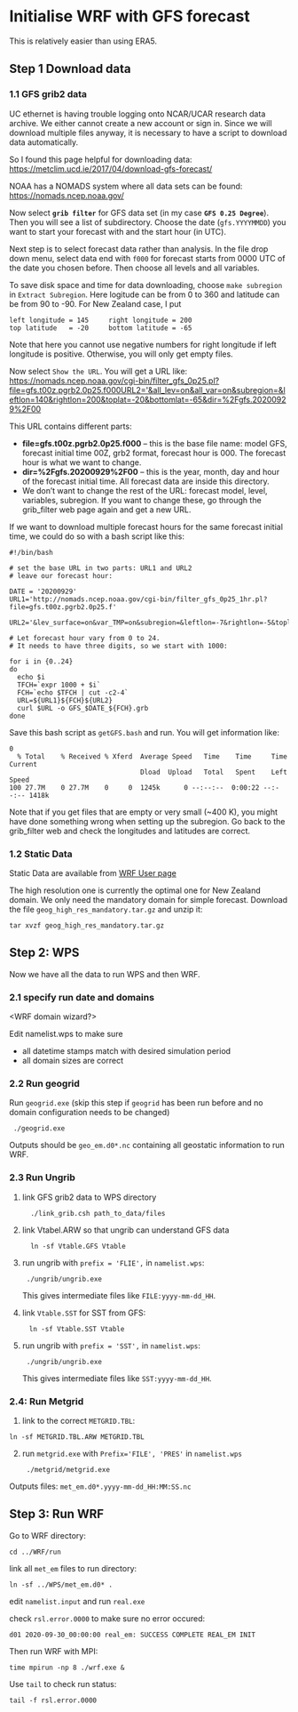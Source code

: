 # Initialise WRF with GFS forecast

This is relatively easier than using ERA5.

## Step 1 Download data

### 1.1 GFS grib2 data

UC ethernet is having trouble logging onto NCAR/UCAR research data archive. We either cannot create a new account or sign in. Since we will download multiple files anyway, it is necessary to have a script to download data automatically.

So I found this page helpful for downloading data: https://metclim.ucd.ie/2017/04/download-gfs-forecast/

NOAA has a NOMADS system where all data sets can be found: https://nomads.ncep.noaa.gov/

Now select **`grib filter`** for GFS data set (in my case **`GFS 0.25 Degree`**). Then you will see a list of subdirectory. Choose the date (`gfs.YYYYMMDD`) you want to start your forecast with and the start hour (in UTC). 

Next step is to select forecast data rather than analysis. In the file drop down menu, select data end with `f000` for forecast starts from 0000 UTC of the date you chosen before. Then choose all levels and all variables. 

To save disk space and time for data downloading, choose `make subregion` in `Extract Subregion`. Here logitude can be from 0 to 360 and latitude can be from 90 to -90. For New Zealand case, I put 
```
left longitude = 145     right longitude = 200
top latitude   = -20     bottom latitude = -65
```

Note that here you cannot use negative numbers for right longitude if left longitude is positive. Otherwise, you will only get empty files. 

Now select `Show the URL`. You will get a URL like:  
https://nomads.ncep.noaa.gov/cgi-bin/filter_gfs_0p25.pl?file=gfs.t00z.pgrb2.0p25.f000URL2='&all_lev=on&all_var=on&subregion=&leftlon=140&rightlon=200&toplat=-20&bottomlat=-65&dir=%2Fgfs.20200929%2F00


This URL contains different parts:

- **file=gfs.t00z.pgrb2.0p25.f000** – this is the base file name: model GFS, forecast initial time 00Z, grb2 format, forecast hour is 000. The forecast hour is what we want to change.
- **dir=%2Fgfs.20200929%2F00** – this is the year, month, day and hour of the forecast initial time. All forecast data are inside this directory.
- We don’t want to change the rest of the URL: forecast model, level, variables, subregion. If you want to change these, go through the grib_filter web page again and get a new URL.

If we want to download multiple forecast hours for the same forecast initial time, we could do so with a bash script like this:

```
#!/bin/bash

# set the base URL in two parts: URL1 and URL2
# leave our forecast hour:

DATE = '20200929'
URL1='http://nomads.ncep.noaa.gov/cgi-bin/filter_gfs_0p25_1hr.pl?file=gfs.t00z.pgrb2.0p25.f'

URL2='&lev_surface=on&var_TMP=on&subregion=&leftlon=-7&rightlon=-5&toplat=54&bottomlat=52&dir=%2Fgfs.'${DATE}'%F00'

# Let forecast hour vary from 0 to 24.
# It needs to have three digits, so we start with 1000:

for i in {0..24}
do
  echo $i
  TFCH=`expr 1000 + $i`
  FCH=`echo $TFCH | cut -c2-4`
  URL=${URL1}${FCH}${URL2}
  curl $URL -o GFS_$DATE_${FCH}.grb
done
```

Save this bash script as `getGFS.bash` and run. You will get information like:
```
0
  % Total    % Received % Xferd  Average Speed   Time    Time     Time  Current
                                 Dload  Upload   Total   Spent    Left  Speed
100 27.7M    0 27.7M    0     0  1245k      0 --:--:--  0:00:22 --:--:-- 1418k
```

Note that if you get files that are empty or very small (~400 K), you might have done something wrong when setting up the subregion. Go back to the grib_filter web and check the longitudes and latitudes are correct.


### 1.2 Static Data
Static Data are available from [WRF User page](https://www2.mmm.ucar.edu/wrf/users/download/get_sources_wps_geog.html)

The high resolution one is currently the optimal one for New Zealand domain. We only need the mandatory domain for simple forecast. Download the file `geog_high_res_mandatory.tar.gz` and unzip it:  
```
tar xvzf geog_high_res_mandatory.tar.gz
```


## Step 2: WPS
Now we have all the data to run WPS and then WRF. 
### 2.1 specify run date and domains
<WRF domain wizard?>


Edit namelist.wps to make sure  
- all datetime stamps match with desired simulation period  
- all domain sizes are correct  

### 2.2 Run geogrid
Run `geogrid.exe` (skip this step if `geogrid` has been run before and no domain configuration needs to be changed)  
  ```
   ./geogrid.exe
  ```

  Outputs should be `geo_em.d0*.nc` containing all geostatic information to run WRF.
### 2.3 Run Ungrib

1. link GFS grib2 data to WPS directory
    ```
      ./link_grib.csh path_to_data/files
    ```
  
2. link Vtabel.ARW so that ungrib can understand GFS data  
    ```
      ln -sf Vtable.GFS Vtable
    ```
  
3. run ungrib with `prefix = 'FLIE',` in `namelist.wps`:    
    ```
     ./ungrib/ungrib.exe
    ```
      This gives intermediate files like ``FILE:yyyy-mm-dd_HH``.  

4. link `Vtable.SST` for SST from GFS:
 ```
      ln -sf Vtable.SST Vtable
   ```
5. run ungrib with `prefix = 'SST',` in `namelist.wps`:    
    ```
     ./ungrib/ungrib.exe
    ```
      This gives intermediate files like ``SST:yyyy-mm-dd_HH``.  


### 2.4: Run Metgrid

1. link to the correct `METGRID.TBL`:
  ```
  ln -sf METGRID.TBL.ARW METGRID.TBL
  ```

2. run `metgrid.exe` with `Prefix='FILE', 'PRES'` in `namelist.wps`  
    ```
     ./metgrid/metgrid.exe
    ```
Outputs files: `met_em.d0*.yyyy-mm-dd_HH:MM:SS.nc`

## Step 3: Run WRF

Go to WRF directory:
```
cd ../WRF/run
```
link all `met_em` files to run directory:
```
ln -sf ../WPS/met_em.d0* .
```

edit `namelist.input` and run `real.exe`

check `rsl.error.0000` to make sure no error occured:
```
d01 2020-09-30_00:00:00 real_em: SUCCESS COMPLETE REAL_EM INIT
```

Then run WRF with MPI: 
```
time mpirun -np 8 ./wrf.exe &
```

Use `tail` to check run status:
```
tail -f rsl.error.0000
```

